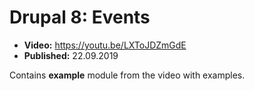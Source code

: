 # Drupal 8: Events

  - **Video:** <https://youtu.be/LXToJDZmGdE>
  - **Published:** 22.09.2019

Contains **example** module from the video with examples.
